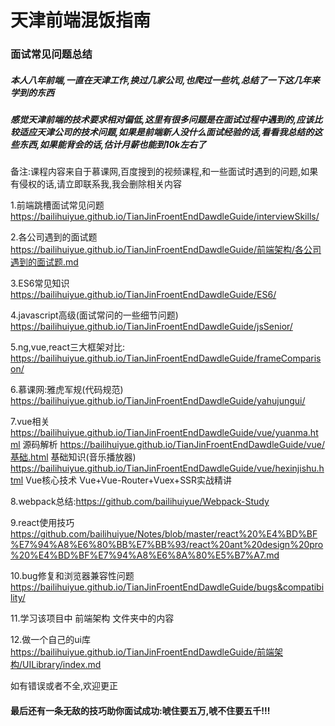 # 天津前端混饭指南
###  面试常见问题总结

##### 本人八年前端,一直在天津工作,换过几家公司,也爬过一些坑,总结了一下这几年来学到的东西

##### 感觉天津前端的技术要求相对偏低,这里有很多问题是在面试过程中遇到的,应该比较适应天津公司的技术问题,如果是前端新人没什么面试经验的话,看看我总结的这些东西,如果能背会的话,估计月薪也能到10k左右了

备注:课程内容来自于慕课网,百度搜到的视频课程,和一些面试时遇到的问题,如果有侵权的话,请立即联系我,我会删除相关内容

1.前端跳槽面试常见问题
https://bailihuiyue.github.io/TianJinFroentEndDawdleGuide/interviewSkills/

2.各公司遇到的面试题
https://bailihuiyue.github.io/TianJinFroentEndDawdleGuide/前端架构/各公司遇到的面试题.md

3.ES6常见知识
https://bailihuiyue.github.io/TianJinFroentEndDawdleGuide/ES6/

4.javascript高级(面试常问的一些细节问题)
https://bailihuiyue.github.io/TianJinFroentEndDawdleGuide/jsSenior/

5.ng,vue,react三大框架对比:
https://bailihuiyue.github.io/TianJinFroentEndDawdleGuide/frameComparison/

6.慕课网:雅虎军规(代码规范)
https://bailihuiyue.github.io/TianJinFroentEndDawdleGuide/yahujungui/

7.vue相关
https://bailihuiyue.github.io/TianJinFroentEndDawdleGuide/vue/yuanma.html 源码解析
https://bailihuiyue.github.io/TianJinFroentEndDawdleGuide/vue/基础.html 基础知识(音乐播放器)
https://bailihuiyue.github.io/TianJinFroentEndDawdleGuide/vue/hexinjishu.html Vue核心技术 Vue+Vue-Router+Vuex+SSR实战精讲

8.webpack总结:https://github.com/bailihuiyue/Webpack-Study

9.react使用技巧
https://github.com/bailihuiyue/Notes/blob/master/react%20%E4%BD%BF%E7%94%A8%E6%80%BB%E7%BB%93/react%20ant%20design%20pro%20%E4%BD%BF%E7%94%A8%E6%8A%80%E5%B7%A7.md

10.bug修复和浏览器兼容性问题
https://bailihuiyue.github.io/TianJinFroentEndDawdleGuide/bugs&compatibility/

11.学习该项目中 前端架构 文件夹中的内容

12.做一个自己的ui库
https://bailihuiyue.github.io/TianJinFroentEndDawdleGuide/前端架构/UILibrary/index.md

如有错误或者不全,欢迎更正

#### 最后还有一条无敌的技巧助你面试成功:唬住要五万,唬不住要五千!!!
